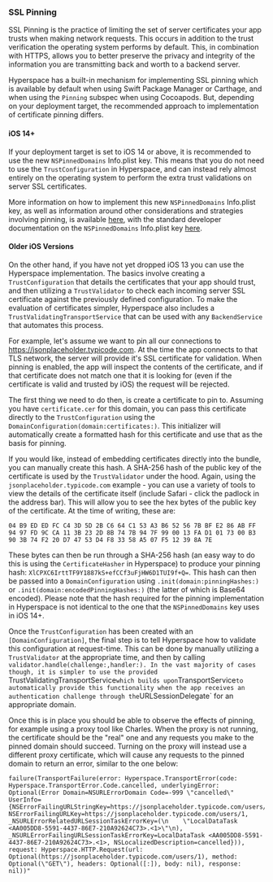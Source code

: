 ### SSL Pinning

SSL Pinning is the practice of limiting the set of server certificates your app trusts when making network requests. This occurs in addition to the trust verification the operating system performs by default. This, in combination with HTTPS, allows you to better preserve the privacy and integrity of the information you are transmitting back and worth to a backend server.

Hyperspace has a built-in mechanism for implementing SSL pinning which is available by default when using Swift Package Manager or Carthage, and when using the `Pinning` subspec when using Cocoapods. But, depending on your deployment target, the recommended approach to implementation of certificate pinning differs.


#### iOS 14+

If your deployment target is set to iOS 14 or above, it is recommended to use the new `NSPinnedDomains` Info.plist key. This means that you do not need to use the `TrustConfiguration` in Hyperspace, and can instead rely almost entirely on the operating system to perform the extra trust validations on server SSL certificates.

More information on how to implement this new `NSPinnedDomains` Info.plist key, as well as information around other considerations and strategies involving pinning, is available [here](https://developer.apple.com/forums/thread/672291), with the standard developer documentation on the `NSPinnedDomains` Info.plist key [here](https://developer.apple.com/documentation/bundleresources/information_property_list/nsapptransportsecurity/nspinneddomains).


#### Older iOS Versions

On the other hand, if you have not yet dropped iOS 13 you can use the Hyperspace implementation. The basics involve creating a `TrustConfiguration` that details the certificates that your app should trust, and then utilizing a `TrustValidator` to check each incoming server SSL certificate against the previously defined configuration. To make the evaluation of certificates simpler, Hyperspace also includes a `TrustValidatingTransportService` that can be used with any `BackendService` that automates this process.

For example, let's assume we want to pin all our connections to https://jsonplaceholder.typicode.com. At the time the app connects to that TLS network, the server will provide it's SSL certificate for validation. When pinning is enabled, the app will inspect the contents of the certificate, and if that certificate does not match one that it is looking for (even if the certificate is valid and trusted by iOS) the request will be rejected.

The first thing we need to do then, is create a certificate to pin to. Assuming you have `certificate.cer` for this domain, you can pass this certificate directly to the `TrustConfiguration` using the `DomainConfiguration(domain:certificates:)`. This initializer will automatically create a formatted hash for this certificate and use that as the basis for pinning.

If you would like, instead of embedding certificates directly into the bundle, you can manually create this hash. A SHA-256 hash of the public key of the certificate is used by the `TrustValidator` under the hood. Again, using the `jsonplaceholder.typicode.com` example - you can use a variety of tools to view the details of the certificate itself (include Safari - click the padlock in the address bar). This will allow you to see the hex bytes of the public key of the certificate. At the time of writing, these are:

`04 B9 ED ED FC C4 3D 5D 2B C6 64 C1 53 A3 B6 52 56 7B BF E2 86 AB FF 94 97 FD 9C CA 11 3B 23 2D 8B 74 7B 94 7F 99 00 13 FA D1 01 73 00 B3 90 3B 74 F2 20 D7 47 53 D4 F8 33 58 A5 07 F5 12 39 8A 7E`

These bytes can then be run through a SHA-256 hash (an easy way to do this is using the `CertificateHasher` in Hyperspace) to produce your pinning hash: `XlCPXC6IrttTF9Y1887kS+efCCf3uFjHW6D1TUI9f+Q=`. This hash can then be passed into a `DomainConfiguration` using `.init(domain:pinningHashes:)` or `.init(domain:encodedPinningHashes:)` (the latter of which is Base64 encoded). Please note that the hash required for the pinning implementation in Hyperspace is not identical to the one that the `NSPinnedDomains` key uses in iOS 14+.

Once the `TrustConfiguration` has been created with an `[DomainConfiguration]`, the final step is to tell Hyperspace how to validate this configuration at request-time. This can be done by manually utilizing a `TrustValidator` at the appropriate time, and then by calling `validator.handle(challenge:,handler:). In the vast majority of cases though, it is simpler to use the provided `TrustValidatingTransportService` which builds upon `TransportService` to automatically provide this functionality when the app receives an authentication challenge through the `URLSessionDelegate` for an appropriate domain.

Once this is in place you should be able to observe the effects of pinning, for example using a proxy tool like Charles. When the proxy is not running, the certificate should be the "real" one and any requests you make to the pinned domain should succeed. Turning on the proxy will instead use a different proxy certificate, which will cause any requests to the pinned domain to return an error, similar to the one below:


``` 
failure(TransportFailure(error: Hyperspace.TransportError(code: Hyperspace.TransportError.Code.cancelled, underlyingError: Optional(Error Domain=NSURLErrorDomain Code=-999 \"cancelled\" UserInfo={NSErrorFailingURLStringKey=https://jsonplaceholder.typicode.com/users/1, NSErrorFailingURLKey=https://jsonplaceholder.typicode.com/users/1, _NSURLErrorRelatedURLSessionTaskErrorKey=(\n    \"LocalDataTask <AA005DD8-5591-4437-86E7-210A92624C73>.<1>\"\n), _NSURLErrorFailingURLSessionTaskErrorKey=LocalDataTask <AA005DD8-5591-4437-86E7-210A92624C73>.<1>, NSLocalizedDescription=cancelled})), request: Hyperspace.HTTP.Request(url: Optional(https://jsonplaceholder.typicode.com/users/1), method: Optional(\"GET\"), headers: Optional([:]), body: nil), response: nil))"
```
